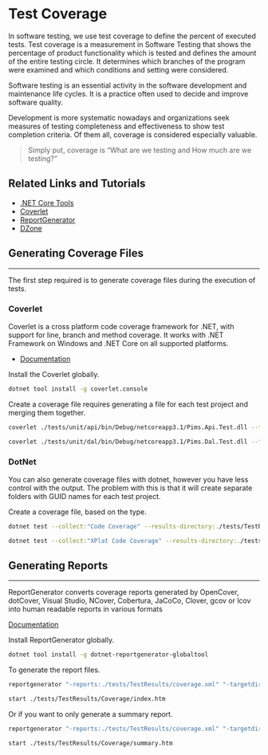 # Test Coverage

In software testing, we use test coverage to define the percent of executed tests. 
Test coverage is a measurement in Software Testing that shows the percentage of product functionality which is tested and defines the amount of the entire testing circle. 
It determines which branches of the program were examined and which conditions and setting were considered.

Software testing is an essential activity in the software development and maintenance life cycles. 
It is a practice often used to decide and improve software quality.

Development is more systematic nowadays and organizations seek measures of testing completeness and effectiveness to show test completion criteria. 
Of them all, coverage is considered especially valuable.

> Simply put, coverage is “What are we testing and How much are we testing?” 

## Related Links and Tutorials

- [.NET Core Tools](https://docs.microsoft.com/en-us/dotnet/core/tools/global-tools#what-could-go-wrong)
- [Coverlet](https://github.com/tonerdo/coverlet)
- [ReportGenerator](https://danielpalme.github.io/ReportGenerator/)
- [DZone](https://dzone.com/articles/code-coverage-reports-for-aspnet-core)

## Generating Coverage Files
---

The first step required is to generate coverage files during the execution of tests.

### Coverlet

Coverlet is a cross platform code coverage framework for .NET, with support for line, branch and method coverage. It works with .NET Framework on Windows and .NET Core on all supported platforms.

- [Documentation](https://github.com/tonerdo/coverlet/blob/master/Documentation/GlobalTool.md)

Install the Coverlet globally.

```bash
dotnet tool install -g coverlet.console
```

Create a coverage file requires generating a file for each test project and merging them together.

```bash
coverlet ./tests/unit/api/bin/Debug/netcoreapp3.1/Pims.Api.Test.dll --target "dotnet" --targetargs "test ./ --no-build" -o "./tests/TestResults/coverage.json" --exclude "[*.Test]*" --exclude "[*]*Model" --exclude-by-attribute "CompilerGenerated" -f json

coverlet ./tests/unit/dal/bin/Debug/netcoreapp3.1/Pims.Dal.Test.dll --target "dotnet" --targetargs "test ./ --no-build" -o "./tests/TestResults/coverage.xml"--exclude "[*.Test]*" --exclude "[*]*Model" --exclude-by-attribute "CompilerGenerated" --merge-with "tests/TestResults/coverage.json" -f cobertura
```

### DotNet

You can also generate coverage files with dotnet, however you have less control with the output.
The problem with this is that it will create separate folders with GUID names for each test project.

Create a coverage file, based on the type.

```bash
dotnet test --collect:"Code Coverage" --results-directory:./tests/TestResults

dotnet test --collect:"XPlat Code Coverage" --results-directory:./tests/TestResults
```

## Generating Reports
---

ReportGenerator converts coverage reports generated by
OpenCover, dotCover, Visual Studio, NCover, Cobertura, JaCoCo, Clover, gcov or lcov
into human readable reports in various formats

[Documentation](https://danielpalme.github.io/ReportGenerator/usage.html)

Install ReportGenerator globally.

```bash
dotnet tool install -g dotnet-reportgenerator-globaltool
```

To generate the report files.

```bash
reportgenerator "-reports:./tests/TestResults/coverage.xml" "-targetdir:./tests/TestResults/Coverage" -reporttypes:Html

start ./tests/TestResults/Coverage/index.htm
```

Or if you want to only generate a summary report.

```bash
reportgenerator "-reports:./tests/TestResults/coverage.xml" "-targetdir:./tests/TestResults/Coverage" -reporttypes:HtmlSummary

start ./tests/TestResults/Coverage/summary.htm
```
